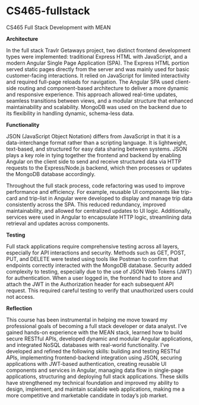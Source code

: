 # CS465-fullstack
CS465 Full Stack Development with MEAN

**Architecture**

In the full stack Travlr Getaways project, two distinct frontend development types were implemented: traditional Express HTML with JavaScript, and a modern Angular Single Page Application (SPA). The Express HTML portion served static pages directly from the server and was mainly used for basic customer-facing interactions. It relied on JavaScript for limited interactivity and required full-page reloads for navigation. The Angular SPA used client-side routing and component-based architecture to deliver a more dynamic and responsive experience. This approach allowed real-time updates, seamless transitions between views, and a modular structure that enhanced maintainability and scalability. MongoDB was used on the backend due to its flexibility in handling dynamic, schema-less data. 

**Functionality**

JSON (JavaScript Object Notation) differs from JavaScript in that it is a data-interchange format rather than a scripting language. It is lightweight, text-based, and structured for easy data sharing between systems. JSON plays a key role in tying together the frontend and backend by enabling Angular on the client side to send and receive structured data via HTTP requests to the Express/Node.js backend, which then processes or updates the MongoDB database accordingly.

Throughout the full stack process, code refactoring was used to improve performance and efficiency. For example, reusable UI components like trip-card and trip-list in Angular were developed to display and manage trip data consistently across the SPA. This reduced redundancy, improved maintainability, and allowed for centralized updates to UI logic. Additionally, services were used in Angular to encapsulate HTTP logic, streamlining data retrieval and updates across components.

**Testing**

Full stack applications require comprehensive testing across all layers, especially for API interactions and security. Methods such as GET, POST, PUT, and DELETE were tested using tools like Postman to confirm that endpoints correctly interacted with the MongoDB database. Security added complexity to testing, especially due to the use of JSON Web Tokens (JWT) for authentication. When a user logged in, the frontend had to store and attach the JWT in the Authorization header for each subsequent API request. This required careful testing to verify that unauthorized users could not access. 


**Reflection**

This course has been instrumental in helping me move toward my professional goals of becoming a full stack developer or data analyst. I’ve gained hands-on experience with the MEAN stack, learned how to build secure RESTful APIs, developed dynamic and modular Angular applications, and integrated NoSQL databases with real-world functionality. I’ve developed and refined the following skills: building and testing RESTful APIs, implementing frontend-backend integration using JSON, securing applications with JWT-based authentication, creating reusable UI components and services in Angular, managing data flow in single-page applications, structuring and deploying full stack applications. These skills have strengthened my technical foundation and improved my ability to design, implement, and maintain scalable web applications, making me a more competitive and marketable candidate in today’s job market.
